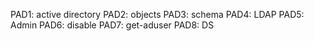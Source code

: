 PAD1: active directory
PAD2: objects
PAD3: schema
PAD4: LDAP
PAD5: Admin
PAD6: disable
PAD7: get-aduser
PAD8: DS
